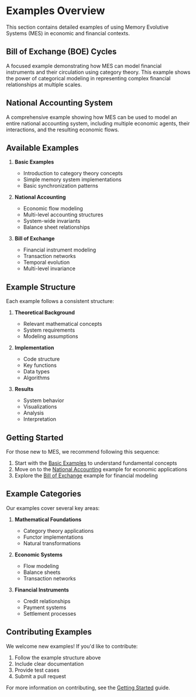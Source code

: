 # Examples Overview

This section contains detailed examples of using Memory Evolutive Systems (MES) in economic and financial contexts.

## Bill of Exchange (BOE) Cycles
A focused example demonstrating how MES can model financial instruments and their circulation using category theory. This example shows the power of categorical modeling in representing complex financial relationships at multiple scales.

## National Accounting System
A comprehensive example showing how MES can be used to model an entire national accounting system, including multiple economic agents, their interactions, and the resulting economic flows.

## Available Examples

1. **Basic Examples**
   - Introduction to category theory concepts
   - Simple memory system implementations
   - Basic synchronization patterns

2. **National Accounting**
   - Economic flow modeling
   - Multi-level accounting structures
   - System-wide invariants
   - Balance sheet relationships

3. **Bill of Exchange**
   - Financial instrument modeling
   - Transaction networks
   - Temporal evolution
   - Multi-level invariance

## Example Structure

Each example follows a consistent structure:

1. **Theoretical Background**
   - Relevant mathematical concepts
   - System requirements
   - Modeling assumptions

2. **Implementation**
   - Code structure
   - Key functions
   - Data types
   - Algorithms

3. **Results**
   - System behavior
   - Visualizations
   - Analysis
   - Interpretation

## Getting Started

For those new to MES, we recommend following this sequence:

1. Start with the [Basic Examples](../examples.md) to understand fundamental concepts
2. Move on to the [National Accounting](national_accounting.md) example for economic applications
3. Explore the [Bill of Exchange](boe_cycles.md) example for financial modeling

## Example Categories

Our examples cover several key areas:

1. **Mathematical Foundations**
   - Category theory applications
   - Functor implementations
   - Natural transformations

2. **Economic Systems**
   - Flow modeling
   - Balance sheets
   - Transaction networks

3. **Financial Instruments**
   - Credit relationships
   - Payment systems
   - Settlement processes

## Contributing Examples

We welcome new examples! If you'd like to contribute:

1. Follow the example structure above
2. Include clear documentation
3. Provide test cases
4. Submit a pull request

For more information on contributing, see the [Getting Started](../getting_started/index.md) guide. 